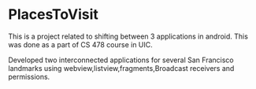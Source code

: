 # PlacesToVisit
This is a project related to shifting between 3 applications in android. This was done as a part of CS 478 course in UIC.

Developed two interconnected applications for several San Francisco landmarks using webview,listview,fragments,Broadcast receivers and permissions.
